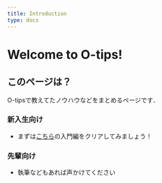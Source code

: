```yaml
---
title: Introduction
type: docs
---
```

# Welcome to O-tips!

## このページは？
O-tipsで教えてたノウハウなどをまとめるページです．

### 新入生向け
- まずは[こちら](docs/roadmap/01_start_from_here)の入門編をクリアしてみましょう！

### 先輩向け
- 執筆などもあれば声かけてください